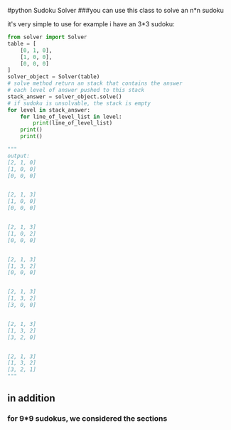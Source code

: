#python Sudoku Solver
###you can use this class to solve an n*n sudoku

it's very simple to use
for example i have an 3*3 sudoku:
```python
from solver import Solver
table = [
    [0, 1, 0],
    [1, 0, 0],
    [0, 0, 0]
]
solver_object = Solver(table)
# solve method return an stack that contains the answer
# each level of answer pushed to this stack
stack_answer = solver_object.solve()
# if sudoku is unsolvable, the stack is empty
for level in stack_answer:
    for line_of_level_list in level:
        print(line_of_level_list)
    print()
    print()

"""
output:
[2, 1, 0]
[1, 0, 0]
[0, 0, 0]


[2, 1, 3]
[1, 0, 0]
[0, 0, 0]


[2, 1, 3]
[1, 0, 2]
[0, 0, 0]


[2, 1, 3]
[1, 3, 2]
[0, 0, 0]


[2, 1, 3]
[1, 3, 2]
[3, 0, 0]


[2, 1, 3]
[1, 3, 2]
[3, 2, 0]


[2, 1, 3]
[1, 3, 2]
[3, 2, 1]
"""

```
## in addition
### for 9*9 sudokus, we considered the sections
